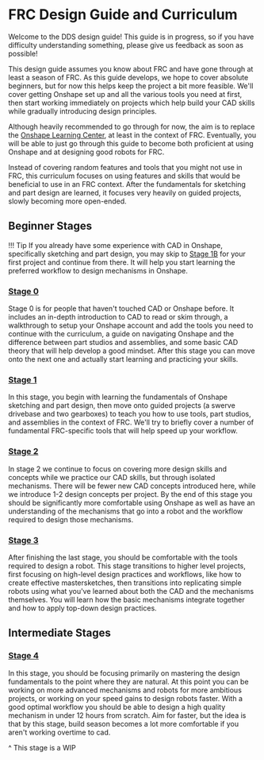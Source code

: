 # FRC Design Guide and Curriculum

Welcome to the DDS design guide! This guide is in progress, so if you have difficulty understanding something, please give us feedback as soon as possible!

This design guide assumes you know about FRC and have gone through at least a season of FRC. As this guide develops, we hope to cover absolute beginners, but for now this helps keep the project a bit more feasible. We'll cover getting Onshape set up and all the various tools you need at first, then start working immediately on projects which help build your CAD skills while gradually introducing design principles.

Although heavily recommended to go through for now, the aim is to replace the [Onshape Learning Center](https://learn.onshape.com/), at least in the context of FRC. Eventually, you will be able to just go through this guide to become both proficient at using Onshape and at designing good robots for FRC.

Instead of covering random features and tools that you might not use in FRC, this curriculum focuses on using features and skills that would be beneficial to use in an FRC context. After the fundamentals for sketching and part design are learned, it focuses very heavily on guided projects, slowly becoming more open-ended.

## Beginner Stages

!!! Tip
    If you already have some experience with CAD in Onshape, specifically sketching and part design, you may skip to [Stage 1B](stage1/1B-designMethodology.md) for your first project and continue from there. It will help you start learning the preferred workflow to design mechanisms in Onshape.

### [Stage 0](stage0/0A-introductionToCAD.md)

Stage 0 is for people that haven't touched CAD or Onshape before. It includes an in-depth introduction to CAD to read or skim through, a walkthrough to setup your Onshape account and add the tools you need to continue with the curriculum, a guide on navigating Onshape and the difference between part studios and assemblies, and some basic CAD theory that will help develop a good mindset. After this stage you can move onto the next one and actually start learning and practicing your skills. 

### [Stage 1](stage1/1A-onshapeFundamentals.md)

In this stage, you begin with learning the fundamentals of Onshape sketching and part design, then move onto guided projects (a swerve drivebase and two gearboxes) to teach you how to use tools, part studios, and assemblies in the context of FRC. We'll try to briefly cover a number of fundamental FRC-specific tools that will help speed up your workflow.


### [Stage 2](stage2/2A-drivebaseFullDetail.md)

In stage 2 we continue to focus on covering more design skills and concepts while we practice our CAD skills, but through isolated mechanisms. There will be fewer new CAD concepts introduced here, while we introduce 1-2 design concepts per project. By the end of this stage you should be significantly more comfortable using Onshape as well as have an understanding of the mechanisms that go into a robot and the workflow required to design those mechanisms. 


### [Stage 3](stage3/3A-multidoc&MS.md)

After finishing the last stage, you should be comfortable with the tools required to design a robot. This stage transitions to higher level projects, first focusing on high-level design practices and workflows, like how to create effective mastersketches, then transitions into replicating simple robots using what you've learned about both the CAD and the mechanisms themselves. You will learn how the basic mechanisms integrate together and how to apply top-down design practices.

## Intermediate Stages

### [Stage 4](stage4/4.md)

In this stage, you should be focusing primarily on mastering the design fundamentals to the point where they are natural. At this point you can be working on more advanced mechanisms and robots for more ambitious projects, or working on your speed gains to design robots faster. With a good optimal workflow you should be able to design a high quality mechanism in under 12 hours from scratch. Aim for faster, but the idea is that by this stage, build season becomes a lot more comfortable if you aren't working overtime to cad.

^ This stage is a WIP



